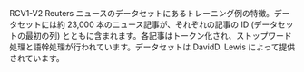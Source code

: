 ﻿RCV1-V2 Reuters ニュースのデータセットにあるトレーニング例の特徴。データセットには約 23,000 本のニュース記事が、それぞれの記事の ID (データセットの最初の列) とともに含まれます。各記事はトークン化され、ストップワード処理と語幹処理が行われています。データセットは DavidD. Lewis によって提供されています。
<!--HONumber=42-->
